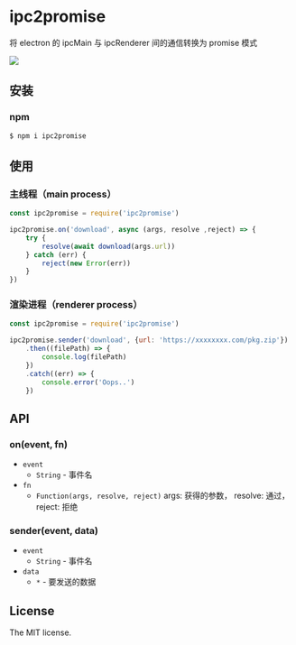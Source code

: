 # ipc2promise
将 electron 的 ipcMain 与 ipcRenderer 间的通信转换为 promise 模式

![](https://raw.github.com/think2011/ipc2promise/master/demo.gif)

## 安装

### npm
```sh
$ npm i ipc2promise
```

## 使用

### 主线程（main process）

```js
const ipc2promise = require('ipc2promise')

ipc2promise.on('download', async (args, resolve ,reject) => {
    try {
        resolve(await download(args.url))
    } catch (err) {
        reject(new Error(err))
    }
})
```

### 渲染进程（renderer process）

```js
const ipc2promise = require('ipc2promise')

ipc2promise.sender('download', {url: 'https://xxxxxxxx.com/pkg.zip'})
    .then((filePath) => {
        console.log(filePath)
    })
    .catch((err) => {
        console.error('Oops..')
    })
```

## API

### on(event, fn)

- `event`
  - `String` - 事件名
- `fn`
  - `Function(args, resolve, reject)` args: 获得的参数， resolve: 通过， reject: 拒绝

### sender(event, data)

- `event`
  - `String` - 事件名
- `data`
  - `*` - 要发送的数据


## License

The MIT license.